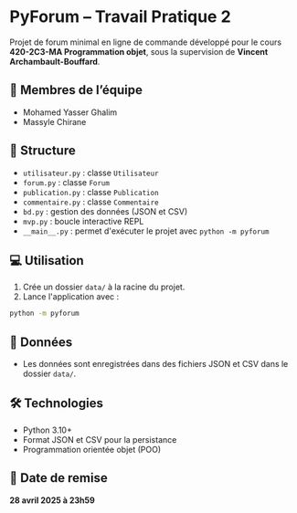 # PyForum – Travail Pratique 2

Projet de forum minimal en ligne de commande développé pour le cours **420-2C3-MA Programmation objet**, sous la supervision de **Vincent Archambault-Bouffard**.

## 👥 Membres de l’équipe

- Mohamed Yasser Ghalim
- Massyle Chirane

## 📂 Structure

- `utilisateur.py` : classe `Utilisateur`
- `forum.py` : classe `Forum`
- `publication.py` : classe `Publication`
- `commentaire.py` : classe `Commentaire`
- `bd.py` : gestion des données (JSON et CSV)
- `mvp.py` : boucle interactive REPL
- `__main__.py` : permet d'exécuter le projet avec `python -m pyforum`

## 💻 Utilisation

1. Crée un dossier `data/` à la racine du projet.
2. Lance l'application avec :

```bash
python -m pyforum
```

## 📁 Données

- Les données sont enregistrées dans des fichiers JSON et CSV dans le dossier `data/`.

## 🛠 Technologies

- Python 3.10+
- Format JSON et CSV pour la persistance
- Programmation orientée objet (POO)
## 📅 Date de remise

**28 avril 2025 à 23h59**
